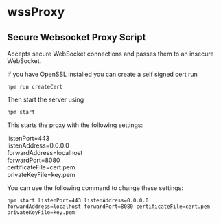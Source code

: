 # wssProxy
## Secure Websocket Proxy Script

Accepts secure WebSocket connections and passes them to an insecure WebSocket. 

If you have OpenSSL installed you can create a self signed cert run

```npm run createCert```

Then start the server using

```npm start```

This starts the proxy with the following settings:

listenPort=443  
listenAddress=0.0.0.0   
forwardAddress=localhost   
forwardPort=8080   
certificateFile=cert.pem  
privateKeyFile=key.pem

You can use the following command to change these settings:

```npm start listenPort=443 listenAddress=0.0.0.0 forwardAddress=localhost forwardPort=8080 certificateFile=cert.pem privateKeyFile=key.pem```